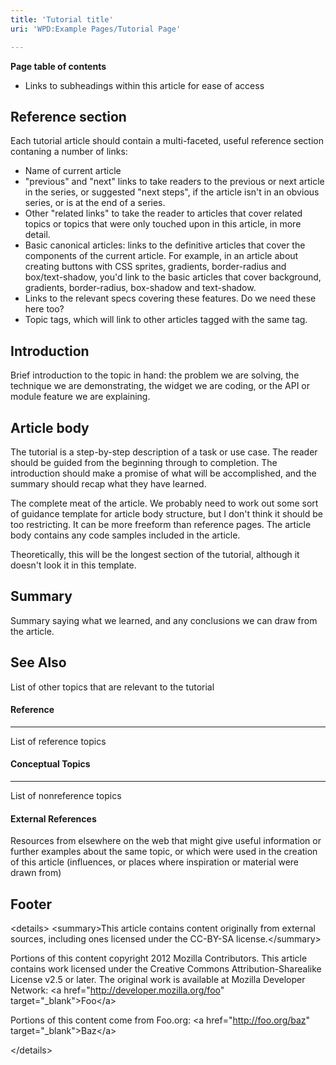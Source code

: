 ```yaml
---
title: 'Tutorial title'
uri: 'WPD:Example Pages/Tutorial Page'

---
```

**Page table of contents**

-   Links to subheadings within this article for ease of access

## Reference section

Each tutorial article should contain a multi-faceted, useful reference section contaning a number of links:

-   Name of current article
-   "previous" and "next" links to take readers to the previous or next article in the series, or suggested "next steps", if the article isn't in an obvious series, or is at the end of a series.
-   Other "related links" to take the reader to articles that cover related topics or topics that were only touched upon in this article, in more detail.
-   Basic canonical articles: links to the definitive articles that cover the components of the current article. For example, in an article about creating buttons with CSS sprites, gradients, border-radius and box/text-shadow, you'd link to the basic articles that cover background, gradients, border-radius, box-shadow and text-shadow.
-   Links to the relevant specs covering these features. Do we need these here too?
-   Topic tags, which will link to other articles tagged with the same tag.

## Introduction

Brief introduction to the topic in hand: the problem we are solving, the technique we are demonstrating, the widget we are coding, or the API or module feature we are explaining.

## Article body

The tutorial is a step-by-step description of a task or use case. The reader should be guided from the beginning through to completion. The introduction should make a promise of what will be accomplished, and the summary should recap what they have learned.

The complete meat of the article. We probably need to work out some sort of guidance template for article body structure, but I don't think it should be too restricting. It can be more freeform than reference pages. The article body contains any code samples included in the article.

Theoretically, this will be the longest section of the tutorial, although it doesn't look it in this template.

## Summary

Summary saying what we learned, and any conclusions we can draw from the article.

## See Also

List of other topics that are relevant to the tutorial

#### Reference

* * * * *

List of reference topics

#### Conceptual Topics

* * * * *

List of nonreference topics

#### External References

Resources from elsewhere on the web that might give useful information or further examples about the same topic, or which were used in the creation of this article (influences, or places where inspiration or material were drawn from)

## Footer

\<details\> \<summary\>This article contains content originally from external sources, including ones licensed under the CC-BY-SA license.\</summary\>

Portions of this content copyright 2012 Mozilla Contributors. This article contains work licensed under the Creative Commons Attribution-Sharealike License v2.5 or later. The original work is available at Mozilla Developer Network: \<a href="<http://developer.mozilla.org/foo>" target="\_blank"\>Foo\</a\>

Portions of this content come from Foo.org: \<a href="<http://foo.org/baz>" target="\_blank"\>Baz\</a\>

\</details\>
